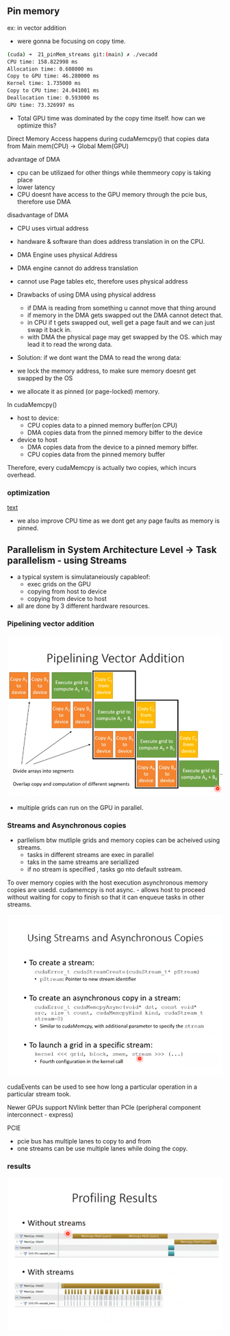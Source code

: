 ## Pin memory
ex: in vector addition
- were gonna be focusing on copy time.

```sh
(cuda) ➜  21_pinMem_streams git:(main) ✗ ./vecadd 
CPU time: 158.822998 ms
Allocation time: 0.608000 ms
Copy to GPU time: 46.280000 ms
Kernel time: 1.735000 ms
Copy to CPU time: 24.041001 ms
Deallocation time: 0.593000 ms
GPU time: 73.326997 ms
```

- Total GPU time was dominated by the copy time itself. how can we optimize this?

Direct Memory Access happens during cudaMemcpy() that copies data from Main mem(CPU) -> Global Mem(GPU)

advantage of DMA
- cpu can be utilizaed for other things while themmeory copy is taking place
- lower latency
- CPU doesnt have access to the GPU memory through the pcie bus, therefore use DMA

disadvantage of DMA
- CPU uses virtual address
- handware & software than does address translation in on the CPU.
- DMA Engine uses physical Address
- DMA engine cannot do address translation
- cannot use Page tables etc, therefore uses physical address
- Drawbacks of using DMA using physical address
    - if DMA is reading from something  u cannot move that thing around
    - if memory in the DMA gets swapped out the DMA cannot detect that.
    - in CPU if t gets swapped out, well get a page fault and we can just swap it back in.
    - with DMA the physical page may get swapped by the OS. which may lead it to read the wrong data.

- Solution: if we dont want the DMA to read the wrong data:
- we lock the memory address, to make sure memory doesnt get swapped by the OS
- we allocate it as pinned (or page-locked) memory.

In cudaMemcpy()
- host to device:
    - CPU copies data to a pinned memory buffer(on CPU)
    - DMA copies data from the pinned memory biffer to the device
- device to host
    - DMA copies data from the device to a pinned memory biffer.
    - CPU copies data from the pinned memory buffer

Therefore, every cudaMemcpy is actually two copies, which incurs overhead.

### optimization

[text](readme.md)

- we also improve CPU time as we dont get any page faults as memory is pinned.


## Parallelism in System Architecture Level -> Task parallelism - using Streams

- a typical system is simulataneiously capableof:
    - exec grids on the GPU
    - copying from host to device
    - copying from device to host
- all are done by 3 different hardware resources.

### Pipelining vector addition

![alt text](pipeline.png)

- multiple grids can run on the GPU in parallel.

### Streams and Asynchronous copies
- parllelism btw mutliple grids and memory copies can be acheived using streams.
    - tasks in different streams are exec in parallel
    - taks in the same streams are seriallized
    - if no stream is specified , tasks go nto default sstream.

To over memory copies with the host execution asynchronous memory copies are usedd. cudamemcpy is not async.
    - allows host to proceed without waiting for copy to finish so that it can enqueue tasks in other streams.

![alt text](streams_async.png)    

cudaEvents can be used to see how long a particular operation in a particular stream took.

Newer GPUs support NVlink better than PCIe (peripheral component interconnect - express)

PCIE
- pcie bus has multiple lanes to copy to and from
- one streams can be use multiple lanes while doing the copy.

### results 
![alt text](profiler.png)


